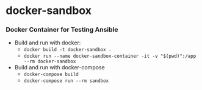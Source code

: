 # docker-sandbox

### Docker Container for Testing Ansible
* Build and run with docker:
  * `docker build -t docker-sandbox .`
  * `docker run --name docker-sandbox-container -it -v "$(pwd)":/app --rm docker-sandbox`
* Build and run with docker-compose
  * `docker-compose build`
  * `docker-compose run --rm sandbox`
